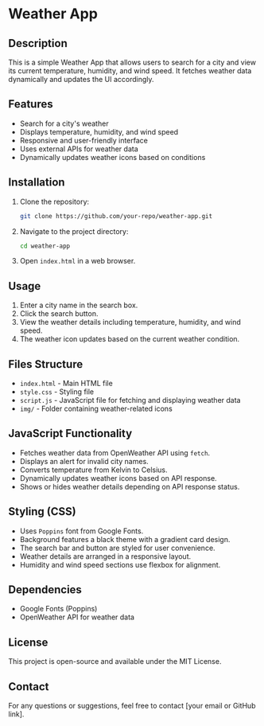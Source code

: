 # Weather App

## Description
This is a simple Weather App that allows users to search for a city and view its current temperature, humidity, and wind speed. It fetches weather data dynamically and updates the UI accordingly.

## Features
- Search for a city's weather
- Displays temperature, humidity, and wind speed
- Responsive and user-friendly interface
- Uses external APIs for weather data
- Dynamically updates weather icons based on conditions

## Installation
1. Clone the repository:
   ```sh
   git clone https://github.com/your-repo/weather-app.git
   ```
2. Navigate to the project directory:
   ```sh
   cd weather-app
   ```
3. Open `index.html` in a web browser.

## Usage
1. Enter a city name in the search box.
2. Click the search button.
3. View the weather details including temperature, humidity, and wind speed.
4. The weather icon updates based on the current weather condition.

## Files Structure
- `index.html` - Main HTML file
- `style.css` - Styling file
- `script.js` - JavaScript file for fetching and displaying weather data
- `img/` - Folder containing weather-related icons

## JavaScript Functionality
- Fetches weather data from OpenWeather API using `fetch`.
- Displays an alert for invalid city names.
- Converts temperature from Kelvin to Celsius.
- Dynamically updates weather icons based on API response.
- Shows or hides weather details depending on API response status.

## Styling (CSS)
- Uses `Poppins` font from Google Fonts.
- Background features a black theme with a gradient card design.
- The search bar and button are styled for user convenience.
- Weather details are arranged in a responsive layout.
- Humidity and wind speed sections use flexbox for alignment.

## Dependencies
- Google Fonts (Poppins)
- OpenWeather API for weather data

## License
This project is open-source and available under the MIT License.

## Contact
For any questions or suggestions, feel free to contact [your email or GitHub link].


